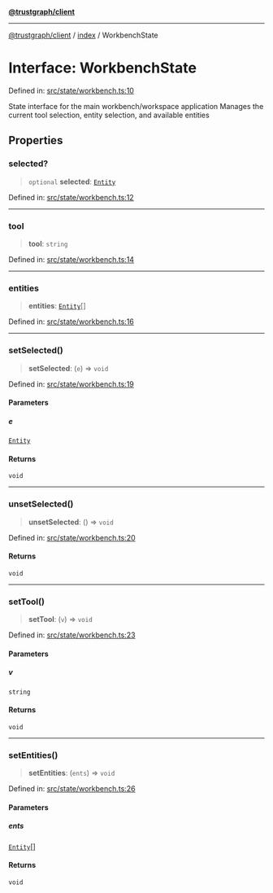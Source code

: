 [**@trustgraph/client**](../../README.md)

***

[@trustgraph/client](../../README.md) / [index](../README.md) / WorkbenchState

# Interface: WorkbenchState

Defined in: [src/state/workbench.ts:10](https://github.com/trustgraph-ai/trustgraph-ts-client/blob/edcc8c01cf9c2f58c76719d5d2aa7058546360d9/src/state/workbench.ts#L10)

State interface for the main workbench/workspace application
Manages the current tool selection, entity selection, and available entities

## Properties

### selected?

> `optional` **selected**: [`Entity`](Entity.md)

Defined in: [src/state/workbench.ts:12](https://github.com/trustgraph-ai/trustgraph-ts-client/blob/edcc8c01cf9c2f58c76719d5d2aa7058546360d9/src/state/workbench.ts#L12)

***

### tool

> **tool**: `string`

Defined in: [src/state/workbench.ts:14](https://github.com/trustgraph-ai/trustgraph-ts-client/blob/edcc8c01cf9c2f58c76719d5d2aa7058546360d9/src/state/workbench.ts#L14)

***

### entities

> **entities**: [`Entity`](Entity.md)[]

Defined in: [src/state/workbench.ts:16](https://github.com/trustgraph-ai/trustgraph-ts-client/blob/edcc8c01cf9c2f58c76719d5d2aa7058546360d9/src/state/workbench.ts#L16)

***

### setSelected()

> **setSelected**: (`e`) => `void`

Defined in: [src/state/workbench.ts:19](https://github.com/trustgraph-ai/trustgraph-ts-client/blob/edcc8c01cf9c2f58c76719d5d2aa7058546360d9/src/state/workbench.ts#L19)

#### Parameters

##### e

[`Entity`](Entity.md)

#### Returns

`void`

***

### unsetSelected()

> **unsetSelected**: () => `void`

Defined in: [src/state/workbench.ts:20](https://github.com/trustgraph-ai/trustgraph-ts-client/blob/edcc8c01cf9c2f58c76719d5d2aa7058546360d9/src/state/workbench.ts#L20)

#### Returns

`void`

***

### setTool()

> **setTool**: (`v`) => `void`

Defined in: [src/state/workbench.ts:23](https://github.com/trustgraph-ai/trustgraph-ts-client/blob/edcc8c01cf9c2f58c76719d5d2aa7058546360d9/src/state/workbench.ts#L23)

#### Parameters

##### v

`string`

#### Returns

`void`

***

### setEntities()

> **setEntities**: (`ents`) => `void`

Defined in: [src/state/workbench.ts:26](https://github.com/trustgraph-ai/trustgraph-ts-client/blob/edcc8c01cf9c2f58c76719d5d2aa7058546360d9/src/state/workbench.ts#L26)

#### Parameters

##### ents

[`Entity`](Entity.md)[]

#### Returns

`void`

